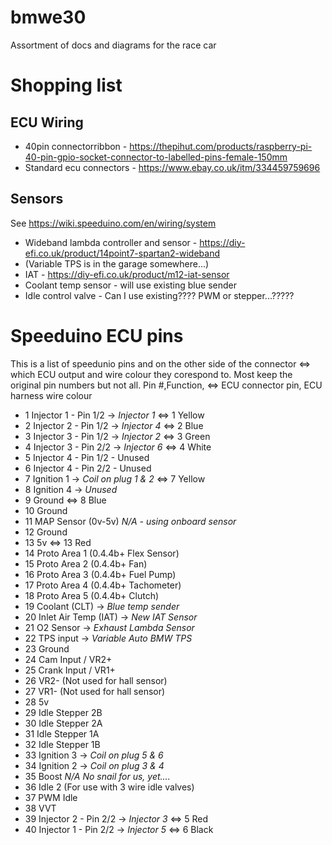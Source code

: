 # bmwe30
Assortment of docs and diagrams for the race car

# Shopping list
## ECU Wiring
* 40pin connectorribbon - https://thepihut.com/products/raspberry-pi-40-pin-gpio-socket-connector-to-labelled-pins-female-150mm
* Standard ecu connectors - https://www.ebay.co.uk/itm/334459759696

## Sensors
See https://wiki.speeduino.com/en/wiring/system
* Wideband lambda controller and sensor - https://diy-efi.co.uk/product/14point7-spartan2-wideband
* (Variable TPS is in the garage somewhere...)
* IAT - https://diy-efi.co.uk/product/m12-iat-sensor
* Coolant temp sensor - will use existing blue sender
* Idle control valve - Can I use existing???? PWM or stepper...?????


# Speeduino ECU pins
This is a list of speedunio pins and on the other side of the connector <=> which ECU output and wire colour they corespond to. Most keep the original pin numbers but not all.
Pin #,Function, <=> ECU connector pin, ECU harness wire colour
* 1	Injector 1 - Pin 1/2 -> *Injector 1* <=> 1 Yellow
* 2	Injector 2 - Pin 1/2 -> *Injector 4* <=> 2 Blue
* 3	Injector 3 - Pin 1/2 -> *Injector 2* <=> 3 Green
* 4	Injector 3 - Pin 2/2 -> *Injector 6* <=> 4 White
* 5	Injector 4 - Pin 1/2 - Unused
* 6	Injector 4 - Pin 2/2 - Unused
* 7	Ignition 1 -> *Coil on plug 1 & 2* <=> 7 Yellow
* 8	Ignition 4 -> *Unused*
* 9	Ground <=> 8 Blue
* 10	Ground
* 11	MAP Sensor (0v-5v) *N/A - using onboard sensor*
* 12	Ground 
* 13	5v <=> 13 Red
* 14	Proto Area 1 (0.4.4b+ Flex Sensor)
* 15	Proto Area 2 (0.4.4b+ Fan)
* 16	Proto Area 3 (0.4.4b+ Fuel Pump)
* 17	Proto Area 4 (0.4.4b+ Tachometer)
* 18	Proto Area 5 (0.4.4b+ Clutch)
* 19	Coolant (CLT) -> *Blue temp sender*
* 20	Inlet Air Temp (IAT) -> *New IAT Sensor*
* 21	O2 Sensor -> *Exhaust Lambda Sensor*
* 22	TPS input -> *Variable Auto BMW TPS*
* 23	Ground
* 24	Cam Input / VR2+
* 25	Crank Input / VR1+
* 26	VR2- (Not used for hall sensor)
* 27	VR1- (Not used for hall sensor)
* 28	5v
* 29	Idle Stepper 2B
* 30	Idle Stepper 2A
* 31	Idle Stepper 1A
* 32	Idle Stepper 1B
* 33	Ignition 3 -> *Coil on plug 5 & 6*
* 34	Ignition 2 -> *Coil on plug 3 & 4*
* 35	Boost *N/A No snail for us, yet....*
* 36	Idle 2 (For use with 3 wire idle valves)
* 37	PWM Idle
* 38	VVT
* 39	Injector 2 - Pin 2/2 -> *Injector 3* <=> 5 Red
* 40	Injector 1 - Pin 2/2 -> *Injector 5* <=> 6 Black
